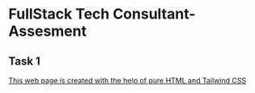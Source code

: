 # FullStack Tech Consultant-Assesment

<h2>Task 1 </h2>
<a href = "https://github.com/snehalgadge/Consultant-Assesment/tree/main/Task1_Discord-Clone">
<p>This web page is created with the help of pure HTML and Tailwind CSS</p>
